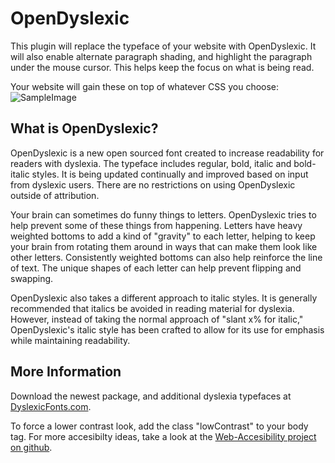 OpenDyslexic
===

This plugin will replace the typeface of your website with OpenDyslexic. It will also enable alternate paragraph shading, and highlight the paragraph under the mouse cursor. This helps keep the focus on what is being read.

Your website will gain these on top of whatever CSS you choose:
![SampleImage](/images/apps/opendyslexic/sample.png)

What is OpenDyslexic?
---

OpenDyslexic is a new open sourced font created to increase readability for readers with dyslexia. The typeface includes regular, bold, italic and bold-italic styles. It is being updated continually and improved based on input from dyslexic users. There are no restrictions on using OpenDyslexic outside of attribution.

Your brain can sometimes do funny things to letters. OpenDyslexic tries to help prevent some of these things from happening. Letters have heavy weighted bottoms to add a kind of "gravity" to each letter, helping to keep your brain from rotating them around in ways that can make them look like other letters. Consistently weighted bottoms can also help reinforce the line of text. The unique shapes of each letter can help prevent flipping and swapping.

OpenDyslexic also takes a different approach to italic styles. It is generally recommended that italics be avoided in reading material for dyslexia. However, instead of taking the normal approach of "slant x% for italic," OpenDyslexic's italic style has been crafted to allow for its use for emphasis while maintaining readability.

More Information
---
Download the newest package, and additional dyslexia typefaces at [DyslexicFonts.com](http://dyslexicfonts.com).

To force a lower contrast look, add the class "lowContrast" to your body tag. For more accesibilty ideas, take a look at the [Web-Accesibility project on github](http://antijingoist.github.com/web-accessibility/).